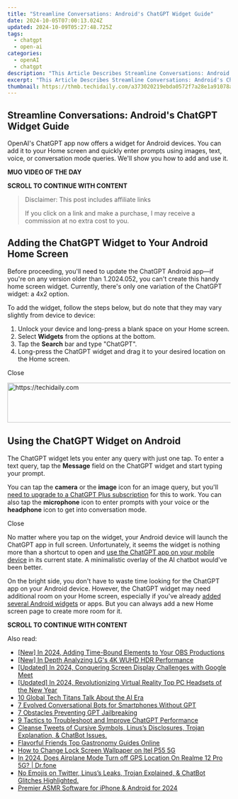 ```yaml
---
title: "Streamline Conversations: Android's ChatGPT Widget Guide"
date: 2024-10-05T07:00:13.024Z
updated: 2024-10-09T05:27:48.725Z
tags:
  - chatgpt
  - open-ai
categories:
  - openAI
  - chatgpt
description: "This Article Describes Streamline Conversations: Android's ChatGPT Widget Guide"
excerpt: "This Article Describes Streamline Conversations: Android's ChatGPT Widget Guide"
thumbnail: https://thmb.techidaily.com/a373020219ebda0572f7a28e1a91078afa265ccbfaa3c10d775518f24a91fa17.jpg
---
```


## Streamline Conversations: Android's ChatGPT Widget Guide

 OpenAI's ChatGPT app now offers a widget for Android devices. You can add it to your Home screen and quickly enter prompts using images, text, voice, or conversation mode queries. We'll show you how to add and use it.

**MUO VIDEO OF THE DAY**

**SCROLL TO CONTINUE WITH CONTENT**

>  Disclaimer: This post includes affiliate links
>
>  If you click on a link and make a purchase, I may receive a commission at no extra cost to you.
>

## Adding the ChatGPT Widget to Your Android Home Screen

 Before proceeding, you'll need to update the ChatGPT Android app—if you're on any version older than 1.2024.052, you can't create this handy home screen widget. Currently, there's only one variation of the ChatGPT widget: a 4x2 option.

 To add the widget, follow the steps below, but do note that they may vary slightly from device to device:

1. Unlock your device and long-press a blank space on your Home screen.
2. Select **Widgets** from the options at the bottom.
3. Tap the **Search** bar and type "ChatGPT".
4. Long-press the ChatGPT widget and drag it to your desired location on the Home screen.

Close

<!-- affiliate ads begin -->
<a href="https://appsumo.8odi.net/c/5597632/2130891/7443" target="_top" id="2130891">
  <img src="//a.impactradius-go.com/display-ad/7443-2130891" border="0" alt="https://techidaily.com" width="728" height="90"/>
</a>
<img height="0" width="0" src="https://appsumo.8odi.net/i/5597632/2130891/7443" style="position:absolute;visibility:hidden;" border="0" />
<!-- affiliate ads end -->

## Using the ChatGPT Widget on Android

 The ChatGPT widget lets you enter any query with just one tap. To enter a text query, tap the **Message** field on the ChatGPT widget and start typing your prompt.

 You can tap the **camera** or the **image** icon for an image query, but you'll [need to upgrade to a ChatGPT Plus subscription](https://www.makeuseof.com/reasons-you-should-upgrade-chatgpt-plus/) for this to work. You can also tap the **microphone** icon to enter prompts with your voice or the **headphone** icon to get into conversation mode.

Close

 No matter where you tap on the widget, your Android device will launch the ChatGPT app in full screen. Unfortunately, it seems the widget is nothing more than a shortcut to open and [use the ChatGPT app on your mobile device](https://www.makeuseof.com/how-to-use-chatgpt-on-android-and-ios/) in its current state. A minimalistic overlay of the AI chatbot would've been better.

 On the bright side, you don't have to waste time looking for the ChatGPT app on your Android device. However, the ChatGPT widget may need additional room on your Home screen, especially if you've already [added several Android widgets](https://www.makeuseof.com/how-to-add-widgets-android/) or apps. But you can always add a new Home screen page to create more room for it.

**SCROLL TO CONTINUE WITH CONTENT**

<ins class="adsbygoogle"
     style="display:block"
     data-ad-format="autorelaxed"
     data-ad-client="ca-pub-7571918770474297"
     data-ad-slot="1223367746"></ins>

<ins class="adsbygoogle"
     style="display:block"
     data-ad-client="ca-pub-7571918770474297"
     data-ad-slot="8358498916"
     data-ad-format="auto"
     data-full-width-responsive="true"></ins>

<span class="atpl-alsoreadstyle">Also read:</span>
<div><ul>
<li><a href="https://screen-sharing-recording.techidaily.com/new-in-2024-adding-time-bound-elements-to-your-obs-productions/"><u>[New] In 2024, Adding Time-Bound Elements to Your OBS Productions</u></a></li>
<li><a href="https://some-techniques.techidaily.com/new-in-depth-analyzing-lgs-4k-wuhd-hdr-performance/"><u>[New] In Depth Analyzing LG's 4K WUHD HDR Performance</u></a></li>
<li><a href="https://screen-recording.techidaily.com/updated-in-2024-conquering-screen-display-challenges-with-google-meet/"><u>[Updated] In 2024, Conquering Screen Display Challenges with Google Meet</u></a></li>
<li><a href="https://fox-info.techidaily.com/updated-in-2024-revolutionizing-virtual-reality-top-pc-headsets-of-the-new-year/"><u>[Updated] In 2024, Revolutionizing Virtual Reality Top PC Headsets of the New Year</u></a></li>
<li><a href="https://tech-savvy.techidaily.com/10-global-tech-titans-talk-about-the-ai-era/"><u>10 Global Tech Titans Talk About the AI Era</u></a></li>
<li><a href="https://tech-savvy.techidaily.com/7-evolved-conversational-bots-for-smartphones-without-gpt/"><u>7 Evolved Conversational Bots for Smartphones Without GPT</u></a></li>
<li><a href="https://tech-savvy.techidaily.com/7-obstacles-preventing-gpt-jailbreaking/"><u>7 Obstacles Preventing GPT Jailbreaking</u></a></li>
<li><a href="https://tech-savvy.techidaily.com/9-tactics-to-troubleshoot-and-improve-chatgpt-performance/"><u>9 Tactics to Troubleshoot and Improve ChatGPT Performance</u></a></li>
<li><a href="https://tech-savvy.techidaily.com/1721429042472-cleanse-tweets-of-cursive-symbols-linuss-disclosures-trojan-explanation-and-chatbot-issues/"><u>Cleanse Tweets of Cursive Symbols, Linus’s Disclosures, Trojan Explanation, & ChatBot Issues.</u></a></li>
<li><a href="https://youtube-clips.techidaily.com/flavorful-friends-top-gastronomy-guides-online/"><u>Flavorful Friends Top Gastronomy Guides Online</u></a></li>
<li><a href="https://unlock-android.techidaily.com/how-to-change-lock-screen-wallpaper-on-itel-p55-5g-by-drfone-android/"><u>How to Change Lock Screen Wallpaper on Itel P55 5G</u></a></li>
<li><a href="https://review-topics.techidaily.com/in-2024-does-airplane-mode-turn-off-gps-location-on-realme-12-pro-5g-drfone-by-drfone-virtual-android/"><u>In 2024, Does Airplane Mode Turn off GPS Location On Realme 12 Pro 5G? | Dr.fone</u></a></li>
<li><a href="https://tech-savvy.techidaily.com/1721429558277-no-emojis-on-twitter-linuss-leaks-trojan-explained-and-chatbot-glitches-highlighted/"><u>No Emojis on Twitter, Linus’s Leaks, Trojan Explained, & ChatBot Glitches Highlighted.</u></a></li>
<li><a href="https://facebook-video-footage.techidaily.com/premier-asmr-software-for-iphone-and-android-for-2024/"><u>Premier ASMR Software for iPhone & Android for 2024</u></a></li>
</ul></div>

